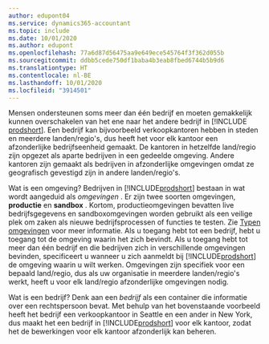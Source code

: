 ```yaml
---
author: edupont04
ms.service: dynamics365-accountant
ms.topic: include
ms.date: 10/01/2020
ms.author: edupont
ms.openlocfilehash: 77a6d87d56475aa9e649ece545764f3f362d055b
ms.sourcegitcommit: ddbb5cede750df1baba4b3eab8fbed6744b5b9d6
ms.translationtype: HT
ms.contentlocale: nl-BE
ms.lasthandoff: 10/01/2020
ms.locfileid: "3914501"
---
```

Mensen ondersteunen soms meer dan één bedrijf en moeten gemakkelijk kunnen overschakelen van het ene naar het andere bedrijf in [!INCLUDE [prodshort](prodshort.md)]. Een bedrijf kan bijvoorbeeld verkoopkantoren hebben in steden en meerdere landen/regio's, dus heeft het voor elk kantoor een afzonderlijke bedrijfseenheid gemaakt. De kantoren in hetzelfde land/regio zijn opgezet als aparte bedrijven in een gedeelde omgeving. Andere kantoren zijn gemaakt als bedrijven in afzonderlijke omgevingen omdat ze geografisch gevestigd zijn in andere landen/regio's.  

Wat is een omgeving? Bedrijven in [!INCLUDE[prodshort](prodshort.md)] bestaan in wat wordt aangeduid als *omgevingen* . Er zijn twee soorten omgevingen, **productie** en **sandbox** . Kortom, productieomgevingen bevatten live bedrijfsgegevens en sandboxomgevingen worden gebruikt als een veilige plek om zaken als nieuwe bedrijfsprocessen of functies te testen. Zie [Typen omgevingen](/dynamics365/business-central/dev-itpro/administration/tenant-admin-center-environments#types-of-environments) voor meer informatie. Als u toegang hebt tot een bedrijf, hebt u toegang tot de omgeving waarin het zich bevindt. Als u toegang hebt tot meer dan één bedrijf en die bedrijven zich in verschillende omgevingen bevinden, specificeert u wanneer u zich aanmeldt bij [!INCLUDE[prodshort](prodshort.md)] de omgeving waarin u wilt werken. Omgevingen zijn specifiek voor een bepaald land/regio, dus als uw organisatie in meerdere landen/regio's werkt, heeft u voor elk land/regio afzonderlijke omgevingen nodig.  

Wat is een bedrijf? Denk aan een *bedrijf* als een container die informatie over een rechtspersoon bevat. Met behulp van het bovenstaande voorbeeld heeft het bedrijf een verkoopkantoor in Seattle en een ander in New York, dus maakt het een bedrijf in [!INCLUDE[prodshort](prodshort.md)] voor elk kantoor, zodat het de bewerkingen voor elk kantoor afzonderlijk kan beheren.  
